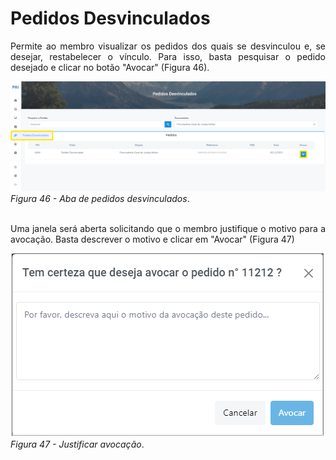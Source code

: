 # Pedidos Desvinculados

<p style="text-align: justify;">Permite ao membro visualizar os pedidos dos quais se desvinculou e, se desejar, restabelecer o vínculo. Para isso, basta pesquisar o pedido desejado e clicar no botão "Avocar" (Figura 46).</p>

![Login](img/DesvincularAba.png)
*Figura 46 - Aba de pedidos desvinculados*. <br><br>

<p style="text-align: justify;"> Uma janela será aberta solicitando que o membro justifique o motivo para a avocação. Basta descrever o motivo e clicar em "Avocar" (Figura 47)</p>

![Login](img/BotãoDeAvocação.png)<br>
*Figura 47 - Justificar avocação*. <br><br>